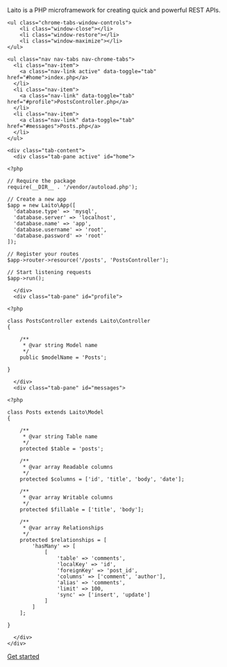 
<div class="text-md-center">
    <p class="lead">
        Laito is a PHP microframework for creating quick and powerful REST APIs.
    </p>
</div>

<div class="app-window">

    <ul class="chrome-tabs-window-controls">
        <li class="window-close"></li>
        <li class="window-restore"></li>
        <li class="window-maximize"></li>
    </ul>

    <ul class="nav nav-tabs nav-chrome-tabs">
      <li class="nav-item">
        <a class="nav-link active" data-toggle="tab" href="#home">index.php</a>
      </li>
      <li class="nav-item">
        <a class="nav-link" data-toggle="tab" href="#profile">PostsController.php</a>
      </li>
      <li class="nav-item">
        <a class="nav-link" data-toggle="tab" href="#messages">Posts.php</a>
      </li>
    </ul>

    <div class="tab-content">
      <div class="tab-pane active" id="home">
<pre><code class="php">&lt;?php

// Require the package
require(__DIR__ . '/vendor/autoload.php');

// Create a new app
$app = new Laito\App([
  'database.type' => 'mysql',
  'database.server' => 'localhost',
  'database.name' => 'app',
  'database.username' => 'root',
  'database.password' => 'root'
]);

// Register your routes
$app->router->resource('/posts', 'PostsController');

// Start listening requests
$app->run();</code></pre>
      </div>
      <div class="tab-pane" id="profile">
<pre><code class="php">&lt;?php

class PostsController extends Laito\Controller
{

    /**
     * @var string Model name
     */
    public $modelName = 'Posts';

}</code></pre>
      </div>
      <div class="tab-pane" id="messages">
<pre><code class="php">&lt;?php

class Posts extends Laito\Model
{

    /**
     * @var string Table name
     */
    protected $table = 'posts';

    /**
     * @var array Readable columns
     */
    protected $columns = ['id', 'title', 'body', 'date'];

    /**
     * @var array Writable columns
     */
    protected $fillable = ['title', 'body'];

    /**
     * @var array Relationships
     */
    protected $relationships = [
        'hasMany' => [
            [
                'table' => 'comments',
                'localKey' => 'id',
                'foreignKey' => 'post_id',
                'columns' => ['comment', 'author'],
                'alias' => 'comments',
                'limit' => 100,
                'sync' => ['insert', 'update']
            ]
        ]
    ];

}</code></pre>
      </div>
    </div>
</div>

<div class="text-md-center">
  <a href="installation" class="btn btn-primary btn-lg">
    Get started
  </a>
</div>